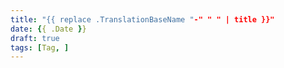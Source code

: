 ```yaml
---
title: "{{ replace .TranslationBaseName "-" " " | title }}"
date: {{ .Date }}
draft: true
tags: [Tag, ]
---
```


<!--more-->
